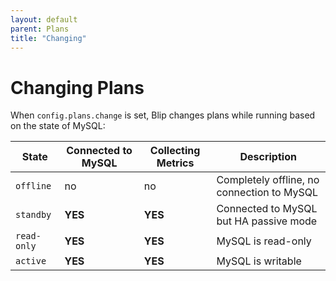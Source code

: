 ```yaml
---
layout: default
parent: Plans
title: "Changing"
---
```


# Changing Plans

When `config.plans.change` is set, Blip changes plans while running based on the state of MySQL:

|State|Connected to MySQL|Collecting Metrics|Description|
|-----|------------------|------------------|-----------|
|`offline`|no|no|Completely offline, no connection to MySQL|
|`standby`|**YES**|**YES**|Connected to MySQL but HA passive mode|
|`read-only`|**YES**|**YES**|MySQL is read-only|
|`active`|**YES**|**YES**|MySQL is writable|
